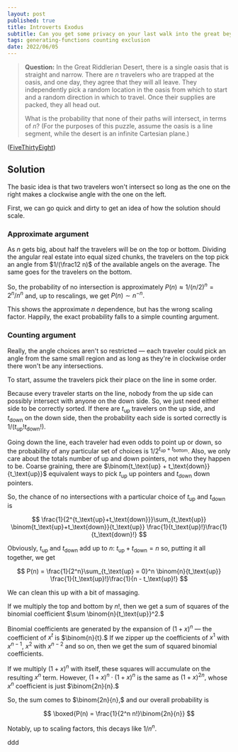 ```yaml
---
layout: post
published: true
title: Introverts Exodus
subtitle: Can you get some privacy on your last walk into the great beyond?
tags: generating-functions counting exclusion
date: 2022/06/05
---
```


>**Question:** In the Great Riddlerian Desert, there is a single oasis that is straight and narrow. There are $n$ travelers who are trapped at the oasis, and one day, they agree that they will all leave. They independently pick a random location in the oasis from which to start and a random direction in which to travel. Once their supplies are packed, they all head out.
>
>What is the probability that none of their paths will intersect, in terms of $n$? (For the purposes of this puzzle, assume the oasis is a line segment, while the desert is an infinite Cartesian plane.)

<!--more-->

([FiveThirtyEight](https://fivethirtyeight.com/features/can-you-escape-the-desert/))

## Solution

The basic idea is that two travelers won't intersect so long as the one on the right makes a clockwise angle with the one on the left.

First, we can go quick and dirty to get an idea of how the solution should scale. 

### Approximate argument

As $n$ gets big, about half the travelers will be on the top or bottom. Dividing the angular real estate into equal sized chunks, the travelers on the top pick an angle from $1/(\frac12 n)$ of the available angels on the average. The same goes for the travelers on the bottom.

So, the probability of no intersection is approximately $P(n) \approx 1/(n/2)^n =  2^n/n^n$ and, up to rescalings, we get $P(n) \sim n^{-n}.$

This shows the approximate $n$ dependence, but has the wrong scaling factor. Happily, the exact probability falls to a simple counting argument.

### Counting argument

Really, the angle choices aren't so restricted — each traveler could pick an angle from the same small region and as long as they're in clockwise order there won't be any intersections. 

To start, assume the travelers pick their place on the line in some order.

Because every traveler starts on the line, nobody from the up side can possibly intersect with anyone on the down side. So, we just need either side to be correctly sorted. If there are $t_\text{up}$ travelers on the up side, and $t_\text{down}$ on the down side, then the probability each side is sorted correctly is $1/(t_\text{up}!t_\text{down}!).$ 

Going down the line, each traveler had even odds to point up or down, so the probability of any particular set of choices is $1/2^{t_\text{up}+t_\text{bottom}}.$ Also, we only care about the totals number of up and down pointers, not who they happen to be. Coarse graining, there are $\binom{t_\text{up} + t_\text{down}}{t_\text{up}}$ equivalent ways to pick $t_\text{up}$ up pointers and $t_\text{down}$ down pointers.

So, the chance of no intersections with a particular choice of $t_\text{up}$ and $t_\text{down}$ is

$$
  \frac{1}{2^{t_\text{up}+t_\text{down}}}\sum_{t_\text{up}} \binom{t_\text{up}+t_\text{down}}{t_\text{up}} \frac{1}{t_\text{up}!}\frac{1}{t_\text{down}!}
$$

Obviously, $t_\text{up}$ and $t_\text{down}$ add up to $n$: $t_\text{up} + t_\text{down} = n$ so, putting it all together, we get 

$$
  P(n) = \frac{1}{2^n}\sum_{t_\text{up} = 0}^n \binom{n}{t_\text{up}} \frac{1}{t_\text{up}!}\frac{1}{n - t_\text{up}!}
$$

We can clean this up with a bit of massaging.

If we multiply the top and bottom by $n!,$ then we get a sum of squares of the binomial coefficient $\sum \binom{n}{t_\text{up}}^2.$

Binomial coefficients are generated by the expansion of $(1+x)^n$ — the coefficient of $x^t$ is $\binom{n}{t}.$ If we zipper up the coefficients of $x^1$ with $x^{n-1},$ $x^2$ with $x^{n-2}$ and so on, then we get the sum of squared binomial coefficients. 

If we multiply $(1+x)^n$ with itself, these squares will accumulate on the resulting $x^n$ term. However, $(1+x)^n\cdot(1+x)^n$ is the same as $(1+x)^{2n},$ whose $x^n$ coefficient is just $\binom{2n}{n}.$ 

So, the sum comes to $\binom{2n}{n},$ and our overall probability is 

$$
  \boxed{P(n) = \frac{1}{2^n n!}\binom{2n}{n}}
$$

Notably, up to scaling factors, this decays like $1/n^n.$


ddd

<br>
